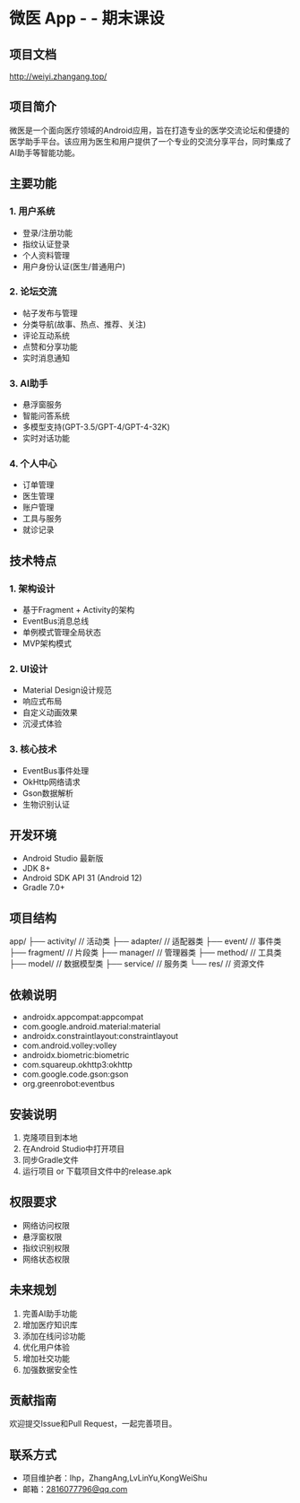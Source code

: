 # 微医 App - - 期末课设

## 项目文档
http://weiyi.zhangang.top/

## 项目简介
微医是一个面向医疗领域的Android应用，旨在打造专业的医学交流论坛和便捷的医学助手平台。该应用为医生和用户提供了一个专业的交流分享平台，同时集成了AI助手等智能功能。

## 主要功能

### 1. 用户系统
- 登录/注册功能
- 指纹认证登录
- 个人资料管理
- 用户身份认证(医生/普通用户)

### 2. 论坛交流
- 帖子发布与管理
- 分类导航(故事、热点、推荐、关注)
- 评论互动系统
- 点赞和分享功能
- 实时消息通知

### 3. AI助手
- 悬浮窗服务
- 智能问答系统
- 多模型支持(GPT-3.5/GPT-4/GPT-4-32K)
- 实时对话功能

### 4. 个人中心
- 订单管理
- 医生管理
- 账户管理
- 工具与服务
- 就诊记录

## 技术特点

### 1. 架构设计
- 基于Fragment + Activity的架构
- EventBus消息总线
- 单例模式管理全局状态
- MVP架构模式

### 2. UI设计
- Material Design设计规范
- 响应式布局
- 自定义动画效果
- 沉浸式体验

### 3. 核心技术
- EventBus事件处理
- OkHttp网络请求
- Gson数据解析
- 生物识别认证

## 开发环境
- Android Studio 最新版
- JDK 8+
- Android SDK API 31 (Android 12)
- Gradle 7.0+

## 项目结构
app/
├── activity/ // 活动类
├── adapter/ // 适配器类
├── event/ // 事件类
├── fragment/ // 片段类
├── manager/ // 管理器类
├── method/ // 工具类
├── model/ // 数据模型类
├── service/ // 服务类
└── res/ // 资源文件

## 依赖说明
- androidx.appcompat:appcompat
- com.google.android.material:material
- androidx.constraintlayout:constraintlayout
- com.android.volley:volley
- androidx.biometric:biometric
- com.squareup.okhttp3:okhttp
- com.google.code.gson:gson
- org.greenrobot:eventbus

## 安装说明
1. 克隆项目到本地
2. 在Android Studio中打开项目
3. 同步Gradle文件
4. 运行项目
or
下载项目文件中的release.apk

## 权限要求
- 网络访问权限
- 悬浮窗权限
- 指纹识别权限
- 网络状态权限

## 未来规划
1. 完善AI助手功能
2. 增加医疗知识库
3. 添加在线问诊功能
4. 优化用户体验
5. 增加社交功能
6. 加强数据安全性

## 贡献指南
欢迎提交Issue和Pull Request，一起完善项目。

## 联系方式
- 项目维护者：lhp，ZhangAng,LvLinYu,KongWeiShu
- 邮箱：2816077796@qq.com
